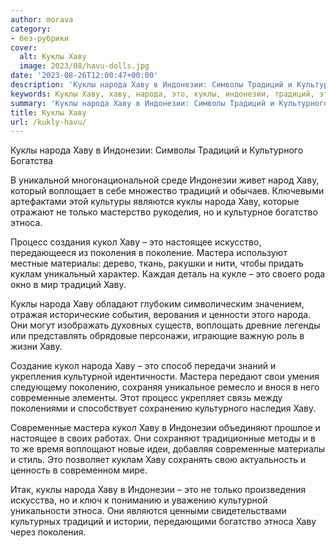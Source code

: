 ```yaml
---
author: morava
category:
- без-рубрики
cover:
  alt: Куклы Хаву
  image: 2023/08/havu-dolls.jpg
date: '2023-08-26T12:00:47+00:00'
description: 'Куклы народа Хаву в Индонезии: Символы Традиций и Культурного Богатства В уникальной многонациональной среде Индонезии живет народ Хаву, который...'
keywords: Куклы Хаву, хаву, народа, это, куклы, индонезии, традиций, этноса, кукол, мастера, современные, культурного, являются, только, богатство, процесс
summary: 'Куклы народа Хаву в Индонезии: Символы Традиций и Культурного Богатства В уникальной многонациональной среде Индонезии живет народ Хаву, который...'
title: Куклы Хаву
url: /kukly-havu/
---
```


Куклы народа Хаву в Индонезии: Символы Традиций и Культурного Богатства

В уникальной многонациональной среде Индонезии живет народ Хаву, который воплощает в себе множество традиций и обычаев. Ключевыми артефактами этой культуры являются куклы народа Хаву, которые отражают не только мастерство рукоделия, но и культурное богатство этноса.

Процесс создания кукол Хаву – это настоящее искусство, передающееся из поколения в поколение. Мастера используют местные материалы: дерево, ткань, ракушки и нити, чтобы придать куклам уникальный характер. Каждая деталь на кукле – это своего рода окно в мир традиций Хаву.

Куклы народа Хаву обладают глубоким символическим значением, отражая исторические события, верования и ценности этого народа. Они могут изображать духовных существ, воплощать древние легенды или представлять обрядовые персонажи, играющие важную роль в жизни Хаву.

Создание кукол народа Хаву – это способ передачи знаний и укрепления культурной идентичности. Мастера передают свои умения следующему поколению, сохраняя уникальное ремесло и внося в него современные элементы. Этот процесс укрепляет связь между поколениями и способствует сохранению культурного наследия Хаву.

Современные мастера кукол Хаву в Индонезии объединяют прошлое и настоящее в своих работах. Они сохраняют традиционные методы и в то же время воплощают новые идеи, добавляя современные материалы и стиль. Это позволяет куклам Хаву сохранять свою актуальность и ценность в современном мире.

Итак, куклы народа Хаву в Индонезии – это не только произведения искусства, но и ключ к пониманию и уважению культурной уникальности этноса. Они являются ценными свидетельствами культурных традиций и истории, передающими богатство этноса Хаву через поколения.